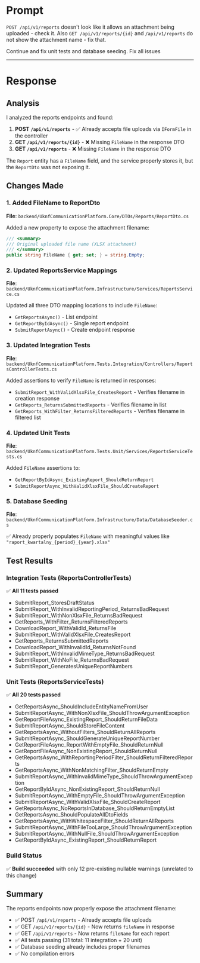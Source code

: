 # Prompt

`POST /api/v1/reports` doesn't look like it allows an attachment being uploaded - check it. Also `GET /api/v1/reports/{id}` and `/api/v1/reports` do not show the attachment name - fix that.

Continue and fix unit tests and database seeding. Fix all issues

---

# Response

## Analysis

I analyzed the reports endpoints and found:

1. **POST `/api/v1/reports`** - ✅ Already accepts file uploads via `IFormFile` in the controller
2. **GET `/api/v1/reports/{id}`** - ❌ Missing `FileName` in the response DTO
3. **GET `/api/v1/reports`** - ❌ Missing `FileName` in the response DTO

The `Report` entity has a `FileName` field, and the service properly stores it, but the `ReportDto` was not exposing it.

## Changes Made

### 1. Added FileName to ReportDto
**File**: `backend/UknfCommunicationPlatform.Core/DTOs/Reports/ReportDto.cs`

Added a new property to expose the attachment filename:
```csharp
/// <summary>
/// Original uploaded file name (XLSX attachment)
/// </summary>
public string FileName { get; set; } = string.Empty;
```

### 2. Updated ReportsService Mappings
**File**: `backend/UknfCommunicationPlatform.Infrastructure/Services/ReportsService.cs`

Updated all three DTO mapping locations to include `FileName`:
- `GetReportsAsync()` - List endpoint
- `GetReportByIdAsync()` - Single report endpoint  
- `SubmitReportAsync()` - Create endpoint response

### 3. Updated Integration Tests
**File**: `backend/UknfCommunicationPlatform.Tests.Integration/Controllers/ReportsControllerTests.cs`

Added assertions to verify `FileName` is returned in responses:
- `SubmitReport_WithValidXlsxFile_CreatesReport` - Verifies filename in creation response
- `GetReports_ReturnsSubmittedReports` - Verifies filename in list
- `GetReports_WithFilter_ReturnsFilteredReports` - Verifies filename in filtered list

### 4. Updated Unit Tests
**File**: `backend/UknfCommunicationPlatform.Tests.Unit/Services/ReportsServiceTests.cs`

Added `FileName` assertions to:
- `GetReportByIdAsync_ExistingReport_ShouldReturnReport`
- `SubmitReportAsync_WithValidXlsxFile_ShouldCreateReport`

### 5. Database Seeding
**File**: `backend/UknfCommunicationPlatform.Infrastructure/Data/DatabaseSeeder.cs`

✅ Already properly populates `FileName` with meaningful values like `"raport_kwartalny_{period}_{year}.xlsx"`

## Test Results

### Integration Tests (ReportsControllerTests)
✅ **All 11 tests passed**
- SubmitReport_StoresDraftStatus
- SubmitReport_WithInvalidReportingPeriod_ReturnsBadRequest
- SubmitReport_WithNonXlsxFile_ReturnsBadRequest
- GetReports_WithFilter_ReturnsFilteredReports
- DownloadReport_WithValidId_ReturnsFile
- SubmitReport_WithValidXlsxFile_CreatesReport
- GetReports_ReturnsSubmittedReports
- DownloadReport_WithInvalidId_ReturnsNotFound
- SubmitReport_WithInvalidMimeType_ReturnsBadRequest
- SubmitReport_WithNoFile_ReturnsBadRequest
- SubmitReport_GeneratesUniqueReportNumbers

### Unit Tests (ReportsServiceTests)
✅ **All 20 tests passed**
- GetReportsAsync_ShouldIncludeEntityNameFromUser
- SubmitReportAsync_WithNonXlsxFile_ShouldThrowArgumentException
- GetReportFileAsync_ExistingReport_ShouldReturnFileData
- SubmitReportAsync_ShouldStoreFileContent
- GetReportsAsync_WithoutFilters_ShouldReturnAllReports
- SubmitReportAsync_ShouldGenerateUniqueReportNumber
- GetReportFileAsync_ReportWithEmptyFile_ShouldReturnNull
- GetReportFileAsync_NonExistingReport_ShouldReturnNull
- GetReportsAsync_WithReportingPeriodFilter_ShouldReturnFilteredReports
- GetReportsAsync_WithNonMatchingFilter_ShouldReturnEmpty
- SubmitReportAsync_WithInvalidMimeType_ShouldThrowArgumentException
- GetReportByIdAsync_NonExistingReport_ShouldReturnNull
- SubmitReportAsync_WithEmptyFile_ShouldThrowArgumentException
- SubmitReportAsync_WithValidXlsxFile_ShouldCreateReport
- GetReportsAsync_NoReportsInDatabase_ShouldReturnEmptyList
- GetReportsAsync_ShouldPopulateAllDtoFields
- GetReportsAsync_WithWhitespaceFilter_ShouldReturnAllReports
- SubmitReportAsync_WithFileTooLarge_ShouldThrowArgumentException
- SubmitReportAsync_WithNullFile_ShouldThrowArgumentException
- GetReportByIdAsync_ExistingReport_ShouldReturnReport

### Build Status
✅ **Build succeeded** with only 12 pre-existing nullable warnings (unrelated to this change)

## Summary

The reports endpoints now properly expose the attachment filename:
- ✅ POST `/api/v1/reports` - Already accepts file uploads
- ✅ GET `/api/v1/reports/{id}` - Now returns `fileName` in response
- ✅ GET `/api/v1/reports` - Now returns `fileName` for each report
- ✅ All tests passing (31 total: 11 integration + 20 unit)
- ✅ Database seeding already includes proper filenames
- ✅ No compilation errors
